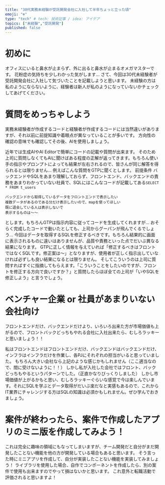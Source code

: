 ```yaml
---
title: "30代実務未経験が受託開発会社に入社して半年ちょっと立った頃"
emoji: "❄️"
type: "tech" # tech: 技術記事 / idea: アイデア
topics: ["未経験","受託開発"]
published: false
---
```


# 初めに
オフィスにいると鼻水が止まらず、外に出ると鼻水が止まるオメガマスターです。
花粉症の気持ちを少しわかった気がします…
さて、今回は30代未経験者が受託開発会社に入社して気づいたことを記載しようと思います。
未経験の方は私のようにならないように、経験者は新人が私のようになっていないかチェックしてあげてください。

# 質問をめっちゃしよう
実務未経験者が作成するコードと経験者が作成するコードには当然違いがありますが、それ以前に前提知識や着眼点が異なっていることが多いです。
方向性の確認の意味でも確認してその後、AIを使用しましょう。

近年では生成AIやAI Editorで簡単にコードの記載や質問が出来ます。
そのため上司に質問しなくてもAIに聞けばある程度の正解が返ってきます。もちろん使い手の指示やプロンプトによっても結果が左右されるので、皆さんが同じ解答を得られるとは限りません…
例えばこんな質問をGTPに聞くとします。
前提条件
バックエンドやSQLをあまり理解しておらず、フロントエンド、バックエンドの責務をあまりわかっていない社員で、SQLにはこんなコードが記載してある`SELECT * FROM t_users`

```
バックエンドから取得しているデータをフロントエンドで表示したい
複数データがあるのである分だけ表示したいので、mapを使ってほしい
既に退会している人は表示しないで
表示するものは〜〜
```
とします。もちろんGTPは指示内容に従ってコードを生成してくれますが…
おそらく完成したコードで動いたとしても、上司からグーパンが飛んでくるでしょう…
今回はデータを取得するSQLを修正するべきです。もちろん結果的に画面に表示されるものに違いはありませんが、品質や責務といった点でだいぶ異なる結果になります。
GTPに正しく情報を与えていれば「修正するべきはフロントではなくSQLです。修正案は〜」となりますが、使用者が正しく指示出していなければ必ずしも良い結果になるとは限りません。
そしてこういうのは上司に質問すればすぐに指摘してもらえます。「こういうことをしたいのですが、フロントを修正する方向で良いですか？」と質問したらほぼ全ての上司が「いやSQLを修正しよう」と言うでしょう。

# ベンチャー企業 or 社員があまりいない会社向け
フロントエンドだけ、バックエンドだけより、いろいろ出来た方が市場価値も上がるので、フロントバックどっちもやれる会社に入社出来たら、むしろラッキーと思いましょう！！

私はフロントエンドはフロントエンドだけ、バックエンドはバックエンドだけ、インフラはインフラだけを作業し、各PJにそれぞれの担当がいると思っていました。
もちろん大きい会社なら上記のような感じかもしれません（ここ適当なので、間に受けないように！！）
しかし私が入社した会社ではフロント、バックどっちもやるというパターンでした。（正直かなりびっくりしました）
しかし市場価値が上がるかもと思い、むしろラッキーぐらいな感覚で今は楽しんでいます。それにSQLを学ぶとデータ取得がだいぶ楽だなと実感もあるので、これからIT業界にチャレンジする方はSQLの知識は必須かもしれません。ぜひ学んでおきましょう。

# 案件が終わったら、案件で作成したアプリのミニ版を作成してみよう！
これは完全に趣味の領域にもなってしまいますが、チーム開発だと自分がまだ開発したことない機能を他の方が開発している場合もあると思います。
そう言った時にミニアプリを作成して、自分が実装したことない機能を実装してみましょう！
ライブラリを使用した場合、自作でコンポーネントを作成したら、別の案件で使用も出来ますのでやって損はないかと思います。
これ意外と転職活動で評価されると思いますよ！

